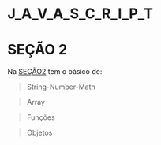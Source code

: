 # J_A_V_A_S_C_R_I_P_T
# SEÇÃO 2
Na [SEÇÃO2](https://github.com/MatheusLCSantos7/J_A_V_A_S_C_R_I_P_T/tree/main/Se%C3%A7%C3%A3o2-JS) tem o básico de:
>String-Number-Math

>Array

>Funções

>Objetos
